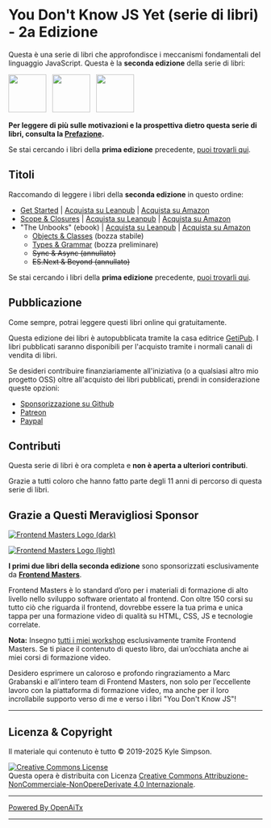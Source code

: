 # You Don't Know JS Yet (serie di libri) - 2a Edizione

Questa è una serie di libri che approfondisce i meccanismi fondamentali del linguaggio JavaScript. Questa è la **seconda edizione** della serie di libri:

<a href="https://leanpub.com/ydkjsy-get-started"><img src="get-started/images/cover.png" width="75"></a>&nbsp;&nbsp;
<a href="https://leanpub.com/ydkjsy-scope-closures"><img src="scope-closures/images/cover.png" width="75"></a>&nbsp;&nbsp;
<a href="https://leanpub.com/ydkjsy-unbooks"><img src="unbooks-cover.png" width="75"></a>

**Per leggere di più sulle motivazioni e la prospettiva dietro questa serie di libri, consulta la [Prefazione](preface.md).**

Se stai cercando i libri della **prima edizione** precedente, [puoi trovarli qui](https://github.com/getify/You-Dont-Know-JS/blob/1st-ed/README.md).

## Titoli

Raccomando di leggere i libri della **seconda edizione** in questo ordine:

* [Get Started](get-started/README.md) | [Acquista su Leanpub](https://leanpub.com/ydkjsy-get-started) | [Acquista su Amazon](https://www.amazon.com/dp/B084BNMN7T)
* [Scope & Closures](scope-closures/README.md) | [Acquista su Leanpub](https://leanpub.com/ydkjsy-scope-closures) | [Acquista su Amazon](https://www.amazon.com/dp/B08634PZ3N)
* "The Unbooks" (ebook) | [Acquista su Leanpub](https://leanpub.com/ydkjsy-unbooks) | [Acquista su Amazon](https://www.amazon.com/dp/B0F7H1DN5S)
    - [Objects & Classes](objects-classes/README.md) (bozza stabile)
    - [Types & Grammar](types-grammar/README.md) (bozza preliminare)
    - ~~Sync & Async (annullato)~~
    - ~~ES.Next & Beyond (annullato)~~

Se stai cercando i libri della **prima edizione** precedente, [puoi trovarli qui](https://github.com/getify/You-Dont-Know-JS/blob/1st-ed/README.md).

## Pubblicazione

Come sempre, potrai leggere questi libri online qui gratuitamente.

Questa edizione dei libri è autopubblicata tramite la casa editrice [GetiPub](https://geti.pub). I libri pubblicati saranno disponibili per l'acquisto tramite i normali canali di vendita di libri.

Se desideri contribuire finanziariamente all'iniziativa (o a qualsiasi altro mio progetto OSS) oltre all'acquisto dei libri pubblicati, prendi in considerazione queste opzioni:

* [Sponsorizzazione su Github](https://github.com/users/getify/sponsorship)
* [Patreon](https://www.patreon.com/getify)
* [Paypal](https://www.paypal.me/getify)

## Contributi

Questa serie di libri è ora completa e **non è aperta a ulteriori contributi**.

Grazie a tutti coloro che hanno fatto parte degli 11 anni di percorso di questa serie di libri.

## Grazie a Questi Meravigliosi Sponsor

[![Frontend Masters Logo (dark)](https://github.com/getify/You-Dont-Know-JS/blob/2nd-ed/external-logos/fem_logo-light.svg)](https://frontendmasters.com#gh-light-mode-only)

[![Frontend Masters Logo (light)](https://github.com/getify/You-Dont-Know-JS/blob/2nd-ed/external-logos/fem_logo.svg)](https://frontendmasters.com#gh-dark-mode-only)

**I primi due libri della seconda edizione** sono sponsorizzati esclusivamente da **[Frontend Masters](https://frontendmasters.com/?code=simpson)**.

Frontend Masters è lo standard d’oro per i materiali di formazione di alto livello nello sviluppo software orientato al frontend. Con oltre 150 corsi su tutto ciò che riguarda il frontend, dovrebbe essere la tua prima e unica tappa per una formazione video di qualità su HTML, CSS, JS e tecnologie correlate.

**Nota:** Insegno [tutti i miei workshop](https://frontendmasters.com/teachers/kyle-simpson?code=simpson) esclusivamente tramite Frontend Masters. Se ti piace il contenuto di questo libro, dai un’occhiata anche ai miei corsi di formazione video.

Desidero esprimere un caloroso e profondo ringraziamento a Marc Grabanski e all’intero team di Frontend Masters, non solo per l’eccellente lavoro con la piattaforma di formazione video, ma anche per il loro incrollabile supporto verso di me e verso i libri "You Don't Know JS"!

----

## Licenza & Copyright

Il materiale qui contenuto è tutto &copy; 2019-2025 Kyle Simpson.

<a rel="license" href="https://creativecommons.org/licenses/by-nc-nd/4.0/"><img alt="Creative Commons License" style="border-width:0" src="https://i.creativecommons.org/l/by-nc-nd/4.0/88x31.png" /></a><br />Questa opera è distribuita con Licenza <a rel="license" href="http://creativecommons.org/licenses/by-nc-nd/4.0/">Creative Commons Attribuzione-NonCommerciale-NonOpereDerivate 4.0 Internazionale</a>.

---

[Powered By OpenAiTx](https://github.com/OpenAiTx/OpenAiTx)

---